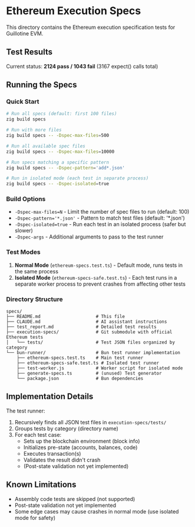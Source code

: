 # Ethereum Execution Specs

This directory contains the Ethereum execution specification tests for Guillotine EVM.

## Test Results

Current status: **2124 pass / 1043 fail** (3167 expect() calls total)

## Running the Specs

### Quick Start

```bash
# Run all specs (default: first 100 files)
zig build specs

# Run with more files
zig build specs -- -Dspec-max-files=500

# Run all available spec files
zig build specs -- -Dspec-max-files=10000

# Run specs matching a specific pattern
zig build specs -- -Dspec-pattern='add*.json'

# Run in isolated mode (each test in separate process)
zig build specs -- -Dspec-isolated=true
```

### Build Options

- `-Dspec-max-files=N` - Limit the number of spec files to run (default: 100)
- `-Dspec-pattern='*.json'` - Pattern to match test files (default: '*.json')
- `-Dspec-isolated=true` - Run each test in an isolated process (safer but slower)
- `-Dspec-args` - Additional arguments to pass to the test runner

### Test Modes

1. **Normal Mode** (`ethereum-specs.test.ts`) - Default mode, runs tests in the same process
2. **Isolated Mode** (`ethereum-specs-safe.test.ts`) - Each test runs in a separate worker process to prevent crashes from affecting other tests

### Directory Structure

```
specs/
├── README.md                     # This file
├── CLAUDE.md                     # AI assistant instructions
├── test_report.md                # Detailed test results
├── execution-specs/              # Git submodule with official Ethereum tests
│   └── tests/                    # Test JSON files organized by category
└── bun-runner/                   # Bun test runner implementation
    ├── ethereum-specs.test.ts    # Main test runner
    ├── ethereum-specs-safe.test.ts # Isolated test runner
    ├── test-worker.js            # Worker script for isolated mode
    ├── generate-specs.ts         # (unused) Test generator
    └── package.json              # Bun dependencies
```

## Implementation Details

The test runner:
1. Recursively finds all JSON test files in `execution-specs/tests/`
2. Groups tests by category (directory name)
3. For each test case:
   - Sets up the blockchain environment (block info)
   - Initializes pre-state (accounts, balances, code)
   - Executes transaction(s)
   - Validates the result didn't crash
   - (Post-state validation not yet implemented)

## Known Limitations

- Assembly code tests are skipped (not supported)
- Post-state validation not yet implemented
- Some edge cases may cause crashes in normal mode (use isolated mode for safety)